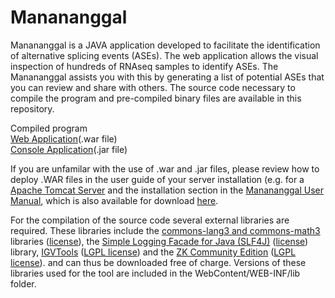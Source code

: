 # Manananggal

Manananggal is a JAVA application developed to facilitate the identification of alternative splicing events (ASEs). The web application allows the visual inspection of hundreds of RNAseq samples to identify ASEs. The Manananggal assists you with this by generating a list of potential ASEs that you can review and share with others.
The source code necessary to compile the program and pre-compiled binary files are available in this repository.

Compiled program<br>
<a href=https://github.com/barannm/Manananggal/tree/master/war_files>Web Application</a>(.war file)<br>
<a href=https://github.com/barannm/Manananggal/tree/master/jar_files>Console Application</a>(.jar file)

If you are unfamilar with the use of .war and .jar files, please review how to deploy .WAR files in the user guide of your server installation (e.g. for a <a href=https://tomcat.apache.org/tomcat-6.0-doc/deployer-howto.html>Apache Tomcat Server</a> and the installation section in the <a href=https://services.bio.ifi.lmu.de/manananggal/Manual/index.html>Manananggal User Manual</a>, which is also available for download <a href=https://github.com/barannm/Manananggal/tree/master/WebContent/Manual>here</a>.

For the compilation of the source code several external libraries are required. These libraries include the <a href=https://commons.apache.org/>commons-lang3 and commons-math3</a> libraries (<a href=http://commons.apache.org/proper/commons-daemon/license.html>license</a>), the <a href=http://www.slf4j.org/>Simple Logging Facade for Java (SLF4J)</a> (<a href=http://www.slf4j.org/license.html>license</a>) library, <a href=https://www.broadinstitute.org/igv/igvtools>IGVTools</a> (<a href=https://opensource.org/licenses/lgpl-2.1.php>LGPL license</a>) and the <a href=https://www.zkoss.org/>ZK Community Edition</a> (<a href=https://opensource.org/licenses/lgpl-2.1.php>LGPL license</a>). and can thus be downloaded free of charge. Versions of these libraries used for the tool are included in the WebContent/WEB-INF/lib folder.
